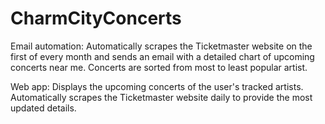 # CharmCityConcerts

Email automation:
Automatically scrapes the Ticketmaster website on the first of every month and sends an email with a detailed chart of upcoming concerts near me. Concerts are sorted from most to least popular artist.

Web app:
Displays the upcoming concerts of the user's tracked artists. Automatically scrapes the Ticketmaster website daily to provide the most updated details.
